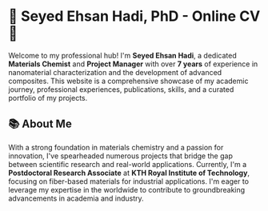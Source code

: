 # 🌟 Seyed Ehsan Hadi, PhD - Online CV 🌟

Welcome to my professional hub! I'm **Seyed Ehsan Hadi**, a dedicated **Materials Chemist** and **Project Manager** with over **7 years** of experience in nanomaterial characterization and the development of advanced composites. This website is a comprehensive showcase of my academic journey, professional experiences, publications, skills, and a curated portfolio of my projects.

## 📚 About Me

With a strong foundation in materials chemistry and a passion for innovation, I've spearheaded numerous projects that bridge the gap between scientific research and real-world applications. Currently, I'm a **Postdoctoral Research Associate** at **KTH Royal Institute of Technology**, focusing on fiber-based materials for industrial applications. I'm eager to leverage my expertise in the worldwide to contribute to groundbreaking advancements in academia and industry.

